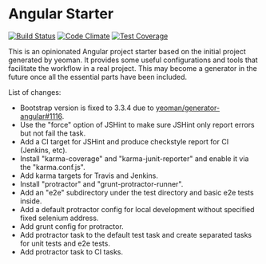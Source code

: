 # Angular Starter

[![Build Status](https://travis-ci.org/killercentury/angular-starter.svg?branch=master)](https://travis-ci.org/killercentury/angular-starter)
[![Code Climate](https://codeclimate.com/github/killercentury/angular-starter/badges/gpa.svg)](https://codeclimate.com/github/killercentury/angular-starter)
[![Test Coverage](https://codeclimate.com/github/killercentury/angular-starter/badges/coverage.svg)](https://codeclimate.com/github/killercentury/angular-starter/coverage)

This is an opinionated Angular project starter based on the initial project generated by yeoman. It provides some useful configurations and tools that facilitate the workflow in a real project. This may become a generator in the future once all the essential parts have been included.

List of changes:
* Bootstrap version is fixed to 3.3.4 due to [yeoman/generator-angular#1116](https://github.com/yeoman/generator-angular/issues/1116).
* Use the "force" option of JSHint to make sure JSHint only report errors but not fail the task.
* Add a CI target for JSHint and produce checkstyle report for CI (Jenkins, etc).
* Install "karma-coverage" and "karma-junit-reporter" and enable it via the "karma.conf.js".
* Add karma targets for Travis and Jenkins.
* Install "protractor" and "grunt-protractor-runner".
* Add an "e2e" subdirectory under the test directory and basic e2e tests inside.
* Add a default protractor config for local development without specified fixed selenium address.
* Add grunt config for protractor.
* Add protractor task to the default test task and create separated tasks for unit tests and e2e tests.
* Add protractor task to CI tasks.
